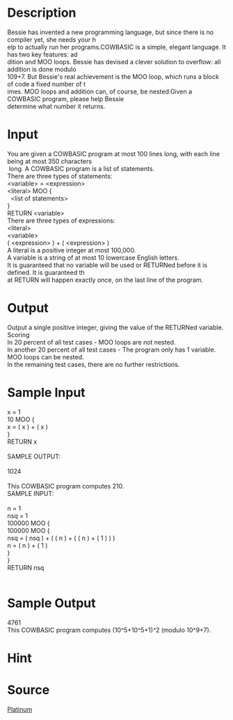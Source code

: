 
# Description

<div class="content"><div>Bessie has invented a new programming language, but since there is no compiler yet, she needs your h</div>
<div>elp to actually run her programs.COWBASIC is a simple, elegant language. It has two key features: ad</div>
<div>dition and MOO loops. Bessie has devised a clever solution to overflow: all addition is done modulo </div>
<div>109+7. But Bessie&#39;s real achievement is the MOO loop, which runs a block of code a fixed number of t</div>
<div>imes. MOO loops and addition can, of course, be nested.Given a COWBASIC program, please help Bessie </div>
<div>determine what number it returns.</div>
<div></div>
<p></p></div>

# Input

<div class="content"><div>You are given a COWBASIC program at most 100 lines long, with each line being at most 350 characters</div>
<div> long. A COWBASIC program is a list of statements.</div>
<div></div>
<div>There are three types of statements:</div>
<div></div>
<div>&lt;variable&gt; = &lt;expression&gt;</div>
<div></div>
<div>&lt;literal&gt; MOO {</div>
<div>  &lt;list of statements&gt;</div>
<div>}</div>
<div></div>
<div>RETURN &lt;variable&gt;</div>
<div></div>
<div>There are three types of expressions:</div>
<div></div>
<div>&lt;literal&gt;</div>
<div></div>
<div>&lt;variable&gt;</div>
<div></div>
<div>( &lt;expression&gt; ) + ( &lt;expression&gt; )</div>
<div></div>
<div>A literal is a positive integer at most 100,000.</div>
<div></div>
<div>A variable is a string of at most 10 lowercase English letters.</div>
<div></div>
<div>It is guaranteed that no variable will be used or RETURNed before it is defined. It is guaranteed th</div>
<div>at RETURN will happen exactly once, on the last line of the program.</div>
<div></div>
<p></p></div>

# Output

<div class="content"><div>
<div>Output a single positive integer, giving the value of the RETURNed variable.</div>
<div></div>
<div>Scoring</div>
<div></div>
<div>In 20 percent of all test cases - MOO loops are not nested.</div>
<div>In another 20 percent of all test cases - The program only has 1 variable. MOO loops can be nested.</div>
<div>In the remaining test cases, there are no further restrictions. </div>
<div></div>
</div>
<div></div>
<p></p></div>

# Sample Input

<div class="content"><span class="sampledata">x = 1<br/>
10 MOO {<br/>
  x = ( x ) + ( x )<br/>
}<br/>
RETURN x<br/>
<br/>
SAMPLE OUTPUT:<br/>
<br/>
1024<br/>
<br/>
This COWBASIC program computes 210.<br/>
SAMPLE INPUT:<br/>
<br/>
n = 1<br/>
nsq = 1<br/>
100000 MOO {<br/>
  100000 MOO {<br/>
    nsq = ( nsq ) + ( ( n ) + ( ( n ) + ( 1 ) ) )<br/>
    n = ( n ) + ( 1 )<br/>
  }<br/>
}<br/>
RETURN nsq<br/>
<br/>
</span></div>

# Sample Output

<div class="content"><span class="sampledata">4761<br/>
This COWBASIC program computes (10^5+10^5+1)^2 (modulo 10^9+7). </span></div>

# Hint

<div class="content"><p></p></div>

# Source

<div class="content"><p><a href="problemset.php?search=Platinum">Platinum</a></p></div>


